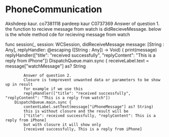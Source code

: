 # PhoneCommunication
Akshdeep kaur. co7381118
pardeep kaur  C0737369
Answer of question 1.
the function to recieve message from watch is didRecieveMessage.
below is the whole method cde for recieving message from watch

func session(_ session: WCSession, didReceiveMessage message: [String : Any], replyHandler: @escaping ([String : Any]) -> Void) {
        print(message)
        replyHandler(["title": "received successfully", "replyContent": "This is a reply from iPhone"])
        DispatchQueue.main.sync {
            receiveLabel.text = message["watchMessage"] as? String
            
            Answer of question 2.
            Closure is tomprevent unwanted data or parameters to be show up in result 
            for example if we use this
            replyHandler(["title": "received successfully", "replyContent": "This is a reply from watch"])
        DispatchQueue.main.sync {
            contentLabel.setText(message["iPhoneMessage"] as? String)
            this is without closure and the result will be
            ["title": received successfully, "replyContent": This is a reply from iPhone]
            but with closure it will show only
            [received successfully, This is a reply from iPhone]

